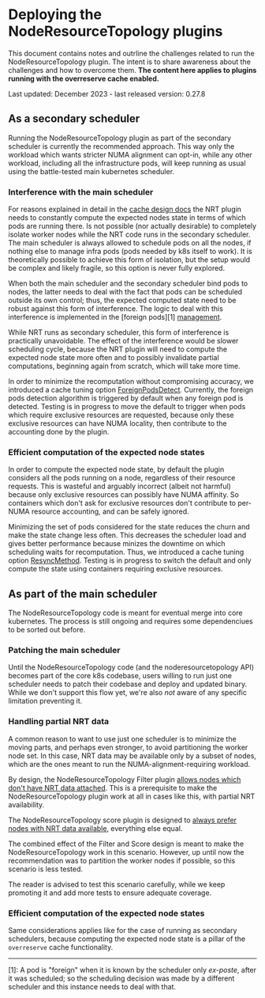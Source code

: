 # Deploying the NodeResourceTopology plugins

This document contains notes and outrline the challenges related to run the NodeResourceTopology plugin.
The intent is to share awareness about the challenges and how to overcome them.
**The content here applies to plugins running with the overreserve cache enabled.**

Last updated: December 2023 - last released version: 0.27.8

## As a secondary scheduler

Running the NodeResourceTopology plugin as part of the secondary scheduler is currently the recommended approach.
This way only the workload which wants stricter NUMA alignment can opt-in, while any other workload, including all
the infrastructure pods, will keep running as usual using the battle-tested main kubernetes scheduler.

### Interference with the main scheduler

For reasons explained in detail in the
[cache design docs](https://github.com/kubernetes-sigs/scheduler-plugins/blob/master/pkg/noderesourcetopology/cache/docs/NUMA-aware-scheduler-side-reserve-plugin.md#the-reconciliation-condition-a-node-state-definition)
the NRT plugin needs to constantly compute the expected nodes state in terms of which pods are running there.
Is not possible (nor actually desirable) to completely isolate worker nodes while the NRT code runs in the secondary
scheduler. The main scheduler is always allowed to schedule pods on all the nodes, if nothing else to manage infra
pods (pods needed by k8s itself to work). It is theoretically possible to achieve this form of isolation, but
the setup would be complex and likely fragile, so this option is never fully explored.

When both the main scheduler and the secondary scheduler bind pods to nodes, the latter needs to deal with the fact
that pods can be scheduled outside its own control; thus, the expected computed state need to be robust against
this form of interference. The logic to deal with this interference is implemented in the
[foreign pods][1] [management](https://github.com/kubernetes-sigs/scheduler-plugins/blob/master/pkg/noderesourcetopology/cache/foreign_pods.go).

While NRT runs as secondary scheduler, this form of interference is practically unavoidable.
The effect of the interference would be slower scheduling cycle, because the NRT plugin will need to compute the
expected node state more often and to possibly invalidate partial computations, beginning again from scratch,
which will take more time.

In order to minimize the recomputation without compromising accuracy, we introduced a cache tuning option
[ForeignPodsDetect](https://github.com/kubernetes-sigs/scheduler-plugins/blob/master/apis/config/v1/types.go#L179).
Currently, the foreign pods detection algorithm is triggered by default when any foreign pod is detected.
Testing is in progress to move the default to trigger when pods which require exclusive resources are
requested, because only these exclusive resources can have NUMA locality, then contribute to the accounting done by the plugin.

### Efficient computation of the expected node states

In order to compute the expected node state, by default the plugin considers all the pods running on a node, regardless
of their resource requests. This is wasteful and arguably incorrect (albeit not harmful) because only exclusive resources
can possibly have NUMA affinity. So containers which don't ask for exclusive resources don't contribute to per-NUMA resource
accounting, and can be safely ignored.

Minimizing the set of pods considered for the state reduces the churn and make the state change less often.
This decreases the scheduler load and gives better performance because minizes the downtime on which scheduling waits
for recomputation. Thus, we introduced a cache tuning option
[ResyncMethod](https://github.com/kubernetes-sigs/scheduler-plugins/blob/master/apis/config/v1/types.go#L186).
Testing is in progress to switch the default and only compute the state using containers requiring exclusive resources.

## As part of the main scheduler

The NodeResourceTopology code is meant for eventual merge into core kubernetes.
The process is still ongoing and requires some dependenciues to be sorted out before.

### Patching the main scheduler

Until the NodeResourceTopology code (and the noderesourcetopology API) becomes part of the core k8s codebase, users
willing to run just one scheduler needs to patch their codebase and deploy and updated binary.
While we don't support this flow yet, we're also *not* aware of any specific limitation preventing it.

### Handling partial NRT data

A common reason to want to use just one scheduler is to minimize the moving parts, and perhaps even stronger, to
avoid partitioning the worker node set. In this case, NRT data may be available only by a subset of nodes, which
are the ones meant to run the NUMA-alignment-requiring workload.

By design, the NodeResourceTopology Filter plugin
[allows nodes which don't have NRT data attached](https://github.com/kubernetes-sigs/scheduler-plugins/blob/master/pkg/noderesourcetopology/filter.go#L212).
This is a prerequisite to make the NodeResourceTopology plugin work at all in cases like this, with partial NRT
availability.

The NodeResourceTopology score plugin is designed to
[always prefer nodes with NRT data available](https://github.com/kubernetes-sigs/scheduler-plugins/pull/685),
everything else equal.

The combined effect of the Filter and Score design is meant to make the NodeResourceTopology work in this scenario.
However, up until now the recommendation was to partition the worker nodes if possible, so this scenario is less tested.

The reader is advised to test this scenario carefully, while we keep promoting it and add more tests to ensure adequate coverage.

### Efficient computation of the expected node states

Same considerations applies like for the case of running as secondary schedulers, because computing the expected node
state is a pillar of the `overreserve` cache functionality.

--- 

[1]: A pod is "foreign" when it is known by the scheduler only _ex-poste_, after it was scheduled; so the scheduling decision was
     made by a different scheduler and this instance needs to deal with that.

